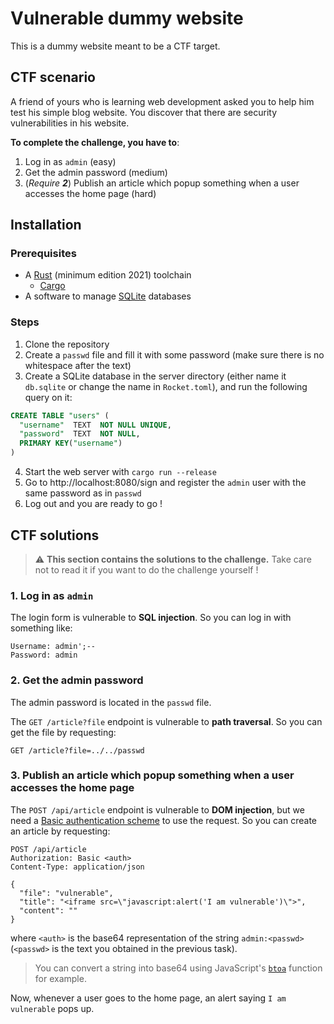 # Vulnerable dummy website

This is a dummy website meant to be a CTF target.

## CTF scenario

A friend of yours who is learning web development asked you to help him test his simple blog website.
You discover that there are security vulnerabilities in his website.

**To complete the challenge, you have to**:
1. Log in as `admin` (easy)
2. Get the admin password (medium)
3. (*Require **2***) Publish an article which popup something when a user accesses the home page (hard)

## Installation

### Prerequisites

- A [Rust](https://rust-lang.org/) (minimum edition 2021) toolchain
  - [Cargo](https://doc.rust-lang.org/stable/cargo/)
- A software to manage [SQLite](https://sqlite.org/) databases

### Steps

1. Clone the repository
2. Create a `passwd` file and fill it with some password (make sure there is no whitespace after the text)
3. Create a SQLite database in the server directory (either name it `db.sqlite` or change the name in `Rocket.toml`), and run the following query on it:
```sql
CREATE TABLE "users" (
  "username"  TEXT  NOT NULL UNIQUE,
  "password"  TEXT  NOT NULL,
  PRIMARY KEY("username")
)
```
4. Start the web server with `cargo run --release`
5. Go to http://localhost:8080/sign and register the `admin` user with the same password as in `passwd`
6. Log out and you are ready to go !

## CTF solutions

> ⚠️ **This section contains the solutions to the challenge.**
> Take care not to read it if you want to do the challenge yourself !

### 1. Log in as `admin`

The login form is vulnerable to **SQL injection**.
So you can log in with something like:
```
Username: admin';--
Password: admin
```

### 2. Get the admin password

The admin password is located in the `passwd` file.

The `GET /article?file` endpoint is vulnerable to **path traversal**.
So you can get the file by requesting:
```
GET /article?file=../../passwd
```

### 3. Publish an article which popup something when a user accesses the home page

The `POST /api/article` endpoint is vulnerable to **DOM injection**, but we need a [Basic authentication scheme](https://developer.mozilla.org/en-US/docs/Web/HTTP/Headers/Authorization#basic_authentication) to use the request.
So you can create an article by requesting:
```
POST /api/article
Authorization: Basic <auth>
Content-Type: application/json

{
  "file": "vulnerable",
  "title": "<iframe src=\"javascript:alert('I am vulnerable')\">",
  "content": ""
}
```
where `<auth>` is the base64 representation of the string `admin:<passwd>` (`<passwd>` is the text you obtained in the previous task).

> You can convert a string into base64 using JavaScript's [`btoa`](https://developer.mozilla.org/en-US/docs/Web/API/btoa) function for example.

Now, whenever a user goes to the home page, an alert saying `I am vulnerable` pops up.
